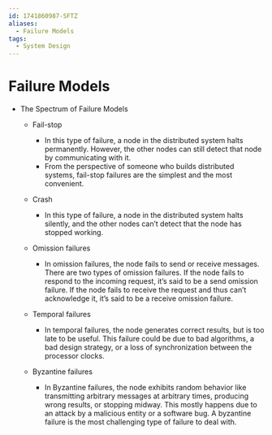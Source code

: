 ```yaml
---
id: 1741860987-SFTZ
aliases:
  - Failure Models
tags:
  - System Design
---
```


# Failure Models

- The Spectrum of Failure Models
  - Fail-stop
    - In this type of failure, a node in the distributed system halts permanently. However, the other nodes can still detect that node by communicating with it.
    - From the perspective of someone who builds distributed systems, fail-stop failures are the simplest and the most convenient.

  - Crash
    - In this type of failure, a node in the distributed system halts silently, and the other nodes can’t detect that the node has stopped working.

  - Omission failures
    - In omission failures, the node fails to send or receive messages. There are two types of omission failures. If the node fails to respond to the incoming request, it’s said to be a send omission failure. If the node fails to receive the request and thus can’t acknowledge it, it’s said to be a receive omission failure.

  - Temporal failures
    - In temporal failures, the node generates correct results, but is too late to be useful. This failure could be due to bad algorithms, a bad design strategy, or a loss of synchronization between the processor clocks.

  - Byzantine failures
    - In Byzantine failures, the node exhibits random behavior like transmitting arbitrary messages at arbitrary times, producing wrong results, or stopping midway. This mostly happens due to an attack by a malicious entity or a software bug. A byzantine failure is the most challenging type of failure to deal with.
